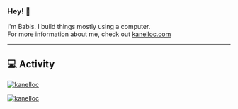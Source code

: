 ### Hey! 👋
I'm Babis. I build things mostly using a computer.<br>
For more information about me, check out [kanelloc.com](https://kanelloc.com)

---
## 💻 Activity
[![kanelloc](https://github-readme-stats.vercel.app/api?username=kanelloc&theme=onedark&count_private=true)](https://github.com/kanelloc/)

[![kanelloc](https://github-readme-stats.vercel.app/api/top-langs/?username=kanelloc&hide=html&layout=compact&theme=onedark)](https://github.com/kanelloc/)

<!--
**kanelloc/kanelloc** is a ✨ _special_ ✨ repository because its `README.md` (this file) appears on your GitHub profile.

Here are some ideas to get you started:

- 🔭 I’m currently working on ...
- 🌱 I’m currently learning ...
- 👯 I’m looking to collaborate on ...
- 🤔 I’m looking for help with ...
- 💬 Ask me about ...
- 📫 How to reach me: ...
- 😄 Pronouns: ...
- ⚡ Fun fact: ...
-->
